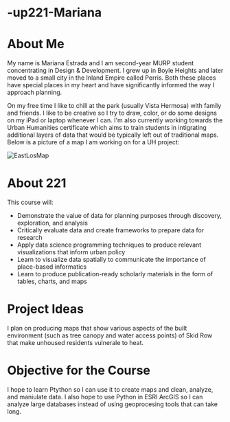 # -up221-Mariana

# About Me

My name is Mariana Estrada and I am second-year MURP student concentrating in Design & Development. I grew up in Boyle Heights and later moved to a small city in the Inland Empire called Perris. Both these places have special places in my heart and have significantly informed the way I approach planning.

On my free time I like to chill at the park (usually Vista Hermosa) with family and friends. I  like to be creative so I try to draw, color, or do some designs on my iPad or laptop whenever I can. I'm also currently working towards the Urban Humanities certificate which aims to train students in intigrating additional layers of data that would be typically left out of traditional maps. Below is a picture of a map I am working on for a UH project:

![EastLosMap](https://user-images.githubusercontent.com/122328875/211474886-6af6d438-2b75-458e-a6bb-cc2a0ff5379a.png)

# About 221

This course will: 
- Demonstrate the value of data for planning purposes through discovery, exploration, and analysis
- Critically evaluate data and create frameworks to prepare data for research
- Apply data science programming techniques to produce relevant visualizations that inform urban policy
- Learn to visualize data spatially to communicate the importance of place-based informatics
- Learn to produce publication-ready scholarly materials in the form of tables, charts, and maps

# Project Ideas

I plan on producing  maps that show various aspects of the built environment (such as tree canopy and water access points) of Skid Row that make unhoused residents vulnerale to heat.

# Objective for the Course

I hope to learn Ptython so I can use it to create maps and clean, analyze, and maniulate data. I also hope to use Python in ESRI ArcGIS so I can analyze large databases instead of using geoprocesing tools that can take long.
